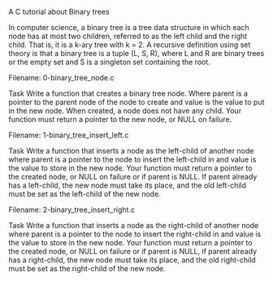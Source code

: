 A C tutorial about Binary trees

In computer science, a binary tree is a tree data structure in which each node has at most two children, referred to as the left child and the right child. That is, it is a k-ary tree with k = 2. A recursive definition using set theory is that a binary tree is a tuple (L, S, R), where L and R are binary trees or the empty set and S is a singleton set containing the root.

Filename: 0-binary_tree_node.c

Task
Write a function that creates a binary tree node. Where parent is a pointer to the parent node of the node to create and value is the value to put in the new node. When created, a node does not have any child. Your function must return a pointer to the new node, or NULL on failure.

Filename: 1-binary_tree_insert_left.c

Task
Write a function that inserts a node as the left-child of another node where parent is a pointer to the node to insert the left-child in and value is the value to store in the new node. Your function must return a pointer to the created node, or NULL on failure or if parent is NULL. If parent already has a left-child, the new node must take its place, and the old left-child must be set as the left-child of the new node.

Filename: 2-binary_tree_insert_right.c

Task
Write a function that inserts a node as the right-child of another node where parent is a pointer to the node to insert the right-child in and value is the value to store in the new node. Your function must return a pointer to the created node, or NULL on failure or if parent is NULL, if parent already has a right-child, the new node must take its place, and the old right-child must be set as the right-child of the new node.


